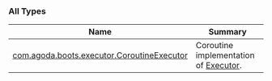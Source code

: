 

### All Types

| Name | Summary |
|---|---|
| [com.agoda.boots.executor.CoroutineExecutor](../com.agoda.boots.executor/-coroutine-executor/index.md) | Coroutine implementation of [Executor](#). |

